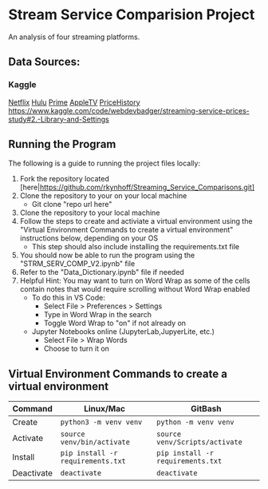 # **Stream Service Comparision Project**
An analysis of four streaming platforms.

## __Data Sources:__

### Kaggle
[Netflix](https://www.kaggle.com/datasets/octopusteam/full-netflix-dataset)
[Hulu](https://www.kaggle.com/datasets/octopusteam/full-hulu-dataset)
[Prime](https://www.kaggle.com/datasets/octopusteam/full-amazon-prime-dataset/data)
[AppleTV](https://www.kaggle.com/datasets/octopusteam/full-apple-tv-dataset)
[PriceHistory](https://www.kaggle.com/datasets/webdevbadger/streaming-service-prices/data)
https://www.kaggle.com/code/webdevbadger/streaming-service-prices-study#2.-Library-and-Settings 


## __Running the Program__
The following is a guide to running the project files locally: 
1. Fork the repository located [here|https://github.com/rkynhoff/Streaming_Service_Comparisons.git]
2. Clone the repository to your on your local machine
    - Git clone "repo url here"
3. Clone the repository to your local machine
4. Follow the steps to create and activiate a virtual environment using the "Virtual Environment Commands to create a virtual environment" instructions below, depending on your OS
    - This step should also include installing the requirements.txt file
5. You should now be able to run the program using the "STRM_SERV_COMP_V2.ipynb" file
6. Refer to the "Data_Dictionary.ipynb" file if needed
7. Helpful Hint: You may want to turn on Word Wrap as some of the cells contain notes that would require scrolling without Word Wrap enabled
    - To do this in VS Code:
        - Select File > Preferences > Settings
        - Type in Word Wrap in the search
        - Toggle Word Wrap to "on" if not already on
    - Jupyter Notebooks online (JupyterLab,JupyerLite, etc.)
        - Select File > Wrap Words
        - Choose to turn it on

## Virtual Environment Commands to create a virtual environment
| Command | Linux/Mac | GitBash |
| ------- | --------- | ------- |
| Create | `python3 -m venv venv` | `python -m venv venv` |
| Activate | `source venv/bin/activate` | `source venv/Scripts/activate` |
| Install | `pip install -r requirements.txt` | `pip install -r requirements.txt` |
| Deactivate | `deactivate` | `deactivate` |